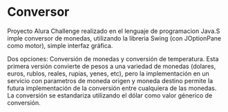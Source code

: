 # Conversor

Proyecto Alura Challenge realizado en el lenguaje de programacion Java.S imple conversor de monedas, utilizando la libreria Swing (con JOptionPane como motor), simple interfaz gráfica.

Dos opciones: Conversión de monedas y conversión de temperatura. Esta primera versión convierte de pesos a una variedad de monedas (dolares, euros, rublos, reales, rupias, yenes, etc), pero la implementación en un servicio con parametros de moneda origen y moneda destino permite la futura implementación de la conversión entre cualquiera de las monedas. La conversión se estandariza utilizando el dólar como valor génerico de conversión.
